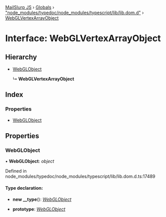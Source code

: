 [MailSlurp JS](../README.md) › [Globals](../globals.md) › ["node_modules/typedoc/node_modules/typescript/lib/lib.dom.d"](../modules/_node_modules_typedoc_node_modules_typescript_lib_lib_dom_d_.md) › [WebGLVertexArrayObject](_node_modules_typedoc_node_modules_typescript_lib_lib_dom_d_.webglvertexarrayobject.md)

# Interface: WebGLVertexArrayObject

## Hierarchy

* [WebGLObject](_node_modules_typedoc_node_modules_typescript_lib_lib_dom_d_.webglobject.md)

  ↳ **WebGLVertexArrayObject**

## Index

### Properties

* [WebGLObject](_node_modules_typedoc_node_modules_typescript_lib_lib_dom_d_.webglvertexarrayobject.md#webglobject)

## Properties

###  WebGLObject

• **WebGLObject**: *object*

Defined in node_modules/typedoc/node_modules/typescript/lib/lib.dom.d.ts:17489

#### Type declaration:

* **new __type**(): *[WebGLObject](_node_modules_typedoc_node_modules_typescript_lib_lib_dom_d_.webglobject.md)*

* **prototype**: *[WebGLObject](_node_modules_typedoc_node_modules_typescript_lib_lib_dom_d_.webglobject.md)*
